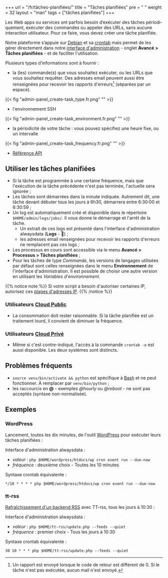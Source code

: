 +++
url = "/fr/tâches-planifiées/"
title = "Tâches planifiées"
pre = "<i class='fas fa-fw fa-stopwatch'></i> "
weight = 32
layout = "man"
tags = ["tâches planifiées"]
+++

Les Web apps ou ser­vices ont par­fois besoin d’exé­cu­ter des tâches pério­di­que­ment, exé­cu­ter des com­mandes ou ap­pe­ler des URLs, sans aucune inter­ac­tion uti­li­sa­teur. Pour ce faire, vous devez créer une tâche pla­ni­fiée.

Notre pla­te­forme s’ap­puie sur [Debian](https://www.debian.org/) et sa [crontab](https://fr.wikipedia.org/wiki/Cron) mais permet de les gérer directement dans notre [interface d'administration](https://admin.alwaysdata.com) - onglet **Avancé > Tâches planifiées** - et de faciliter l'utilisation.

Plusieurs types d’in­for­ma­tions sont à fournir :

- la (les) commande(s) que vous sou­hai­tez exé­cu­ter, ou les URLs que vous sou­hai­tez requê­ter. Des adresses email peuvent aussi être renseignées pour recevoir les rapports d'erreurs[^1] (séparées par un espace).

{{< fig "admin-panel_create-task_type.fr.png" "" >}}

- l'environnement SSH

{{< fig "admin-panel_create-task_environment.fr.png" "" >}}

- la pério­di­ci­té de votre tâche : vous pou­vez spé­ci­fiez une heure fixe, ou un inter­valle

{{< fig "admin-panel_create-task_frequency.fr.png" "" >}}

- [Référence API](https://api.alwaysdata.com/v1/job/doc/)

## Utiliser les tâches planifiées

- Si la tâche est programmée à une certaine fréquence, mais que l'exécution de la tâche précédente n'est pas terminée, l'actuelle sera ignorée ;
- Les tâches sont démarrées dans la minute indiquée. Autrement dit, une tâche devant débuter tous les jours à 6h30, démarrera entre 6:30:00 et 6:30:59 ;
- Un log est automatiquement créé et disponible dans le répertoire `$HOME/admin/logs/jobs/`. Il vous donne le démarrage et l'arrêt de la tâche.
	- Un extrait de ces logs est présenté dans l'interface d'administration alwaysdata (**Logs** - 📄) ;
	- les adresses email renseignées pour recevoir les rapports d'erreurs ne remplacent pas ces logs ;
- Les processus en cours sont accessible via le menu **Avancé > Processus > Tâches planifiées** ;
- Pour les tâches de type *Commande*, les versions de langages utilisées par défaut sont celles renseignées dans le menu **Environnement** de l'interface d'administration. Il est possible de choisir une autre version en utilisant les *Variables d'environnement*.
	
{{% notice note %}}
Si votre script a besoin d'autoriser certaines IP, autorisez ces [plages d'adresses IP](security/ip-ranges).
{{% /notice %}}
	
### Utilisateurs [Cloud Public](accounts/billing/public-cloud-prices)

- La consommation doit rester raisonnable. Si la tâche planifiée est un traitement lourd, il convient de diminuer la fréquence.


### Utilisateurs [Cloud Privé](accounts/billing/private-cloud-prices)

- Même si c'est contre-indiqué, l'accès à la commande `crontab -e` est aussi disponible. Les deux systèmes sont distincts.

## Problèmes fréquents

- `source venv/bin/activate && python` est spécifique à [Bash](https://fr.wikipedia.org/wiki/Bourne-Again_shell) et ne peut fonctionner. À remplacer par `venv/bin/python` ;
- les raccourcis en **@** - exemples _@hourly_ ou _@reboot_ - ne sont pas acceptés (syntaxe non-normalisée).

## Exemples

### WordPress

Lancement, toutes les dix minutes, de l'outil [WordPress](https://developer.wordpress.org/cli/commands/cron/event/run/) pour exécuter leurs tâches planifiées :

Interface d'administration alwaysdata :

- _valeur_ : `php $HOME/wordpress/htdocs/wp cron event run --due-now`
- _fréquence_ : deuxième choix - Toutes les 10 minutes

Syntaxe crontab équivalente :

```
*/10 * * * * php $HOME/wordpress/htdocs/wp cron event run --due-now
```

### tt-rss

[Rafraîchissement d'un backend RSS](https://git.tt-rss.org/fox/tt-rss.wiki.git/tree/UpdatingFeeds.md#n58) avec TT-rss, tous les jours à 10:30 :

Interface d'administration alwaysdata :

- _valeur_ : `php $HOME/tt-rss/update.php --feeds --quiet`
- _fréquence_ : premier choix - Tous les jours à 10:30

Syntaxe crontab équivalente :

```
30 10 * * * php $HOME/tt-rss/update.php --feeds --quiet
```

[^1]: Un rapport est envoyé lorsque le code de retour est différent de 0. Si le tâche n'est pas exécutée, aucun mail n'est envoyé.

